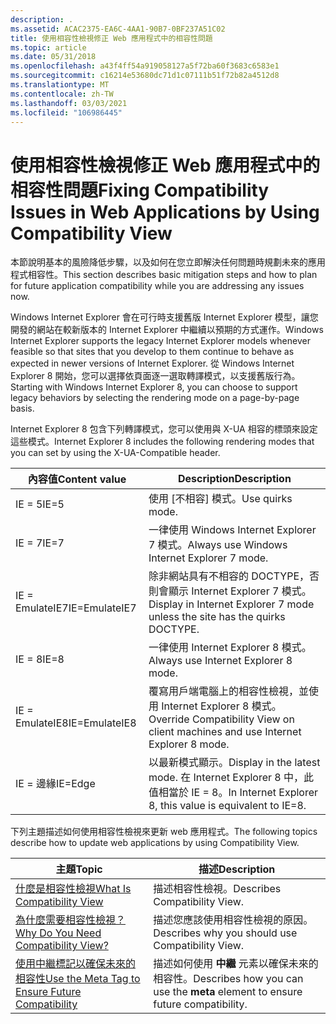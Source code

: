 ```yaml
---
description: .
ms.assetid: ACAC2375-EA6C-4AA1-90B7-0BF237A51C02
title: 使用相容性檢視修正 Web 應用程式中的相容性問題
ms.topic: article
ms.date: 05/31/2018
ms.openlocfilehash: a43f4ff54a919058127a5f72ba60f3683c6583e1
ms.sourcegitcommit: c16214e53680dc71d1c07111b51f72b82a4512d8
ms.translationtype: MT
ms.contentlocale: zh-TW
ms.lasthandoff: 03/03/2021
ms.locfileid: "106986445"
---
```

# <a name="fixing-compatibility-issues-in-web-applications-by-using-compatibility-view"></a><span data-ttu-id="6a72d-103">使用相容性檢視修正 Web 應用程式中的相容性問題</span><span class="sxs-lookup"><span data-stu-id="6a72d-103">Fixing Compatibility Issues in Web Applications by Using Compatibility View</span></span>

<span data-ttu-id="6a72d-104">本節說明基本的風險降低步驟，以及如何在您立即解決任何問題時規劃未來的應用程式相容性。</span><span class="sxs-lookup"><span data-stu-id="6a72d-104">This section describes basic mitigation steps and how to plan for future application compatibility while you are addressing any issues now.</span></span>

<span data-ttu-id="6a72d-105">Windows Internet Explorer 會在可行時支援舊版 Internet Explorer 模型，讓您開發的網站在較新版本的 Internet Explorer 中繼續以預期的方式運作。</span><span class="sxs-lookup"><span data-stu-id="6a72d-105">Windows Internet Explorer supports the legacy Internet Explorer models whenever feasible so that sites that you develop to them continue to behave as expected in newer versions of Internet Explorer.</span></span> <span data-ttu-id="6a72d-106">從 Windows Internet Explorer 8 開始，您可以選擇依頁面逐一選取轉譯模式，以支援舊版行為。</span><span class="sxs-lookup"><span data-stu-id="6a72d-106">Starting with Windows Internet Explorer 8, you can choose to support legacy behaviors by selecting the rendering mode on a page-by-page basis.</span></span>

<span data-ttu-id="6a72d-107">Internet Explorer 8 包含下列轉譯模式，您可以使用與 X-UA 相容的標頭來設定這些模式。</span><span class="sxs-lookup"><span data-stu-id="6a72d-107">Internet Explorer 8 includes the following rendering modes that you can set by using the X-UA-Compatible header.</span></span>



| <span data-ttu-id="6a72d-108">內容值</span><span class="sxs-lookup"><span data-stu-id="6a72d-108">Content value</span></span> | <span data-ttu-id="6a72d-109">Description</span><span class="sxs-lookup"><span data-stu-id="6a72d-109">Description</span></span>                                                                           |
|---------------|---------------------------------------------------------------------------------------|
| <span data-ttu-id="6a72d-110">IE = 5</span><span class="sxs-lookup"><span data-stu-id="6a72d-110">IE=5</span></span>          | <span data-ttu-id="6a72d-111">使用 [不相容] 模式。</span><span class="sxs-lookup"><span data-stu-id="6a72d-111">Use quirks mode.</span></span>                                                                      |
| <span data-ttu-id="6a72d-112">IE = 7</span><span class="sxs-lookup"><span data-stu-id="6a72d-112">IE=7</span></span>          | <span data-ttu-id="6a72d-113">一律使用 Windows Internet Explorer 7 模式。</span><span class="sxs-lookup"><span data-stu-id="6a72d-113">Always use Windows Internet Explorer 7 mode.</span></span>                                          |
| <span data-ttu-id="6a72d-114">IE = EmulateIE7</span><span class="sxs-lookup"><span data-stu-id="6a72d-114">IE=EmulateIE7</span></span> | <span data-ttu-id="6a72d-115">除非網站具有不相容的 DOCTYPE，否則會顯示 Internet Explorer 7 模式。</span><span class="sxs-lookup"><span data-stu-id="6a72d-115">Display in Internet Explorer 7 mode unless the site has the quirks DOCTYPE.</span></span>           |
| <span data-ttu-id="6a72d-116">IE = 8</span><span class="sxs-lookup"><span data-stu-id="6a72d-116">IE=8</span></span>          | <span data-ttu-id="6a72d-117">一律使用 Internet Explorer 8 模式。</span><span class="sxs-lookup"><span data-stu-id="6a72d-117">Always use Internet Explorer 8 mode.</span></span>                                                  |
| <span data-ttu-id="6a72d-118">IE = EmulateIE8</span><span class="sxs-lookup"><span data-stu-id="6a72d-118">IE=EmulateIE8</span></span> | <span data-ttu-id="6a72d-119">覆寫用戶端電腦上的相容性檢視，並使用 Internet Explorer 8 模式。</span><span class="sxs-lookup"><span data-stu-id="6a72d-119">Override Compatibility View on client machines and use Internet Explorer 8 mode.</span></span>      |
| <span data-ttu-id="6a72d-120">IE = 邊緣</span><span class="sxs-lookup"><span data-stu-id="6a72d-120">IE=Edge</span></span>       | <span data-ttu-id="6a72d-121">以最新模式顯示。</span><span class="sxs-lookup"><span data-stu-id="6a72d-121">Display in the latest mode.</span></span> <span data-ttu-id="6a72d-122">在 Internet Explorer 8 中，此值相當於 IE = 8。</span><span class="sxs-lookup"><span data-stu-id="6a72d-122">In Internet Explorer 8, this value is equivalent to IE=8.</span></span> |



 

<span data-ttu-id="6a72d-123">下列主題描述如何使用相容性檢視來更新 web 應用程式。</span><span class="sxs-lookup"><span data-stu-id="6a72d-123">The following topics describe how to update web applications by using Compatibility View.</span></span>



| <span data-ttu-id="6a72d-124">主題</span><span class="sxs-lookup"><span data-stu-id="6a72d-124">Topic</span></span>                                                                                                  | <span data-ttu-id="6a72d-125">描述</span><span class="sxs-lookup"><span data-stu-id="6a72d-125">Description</span></span>                                                                    |
|--------------------------------------------------------------------------------------------------------|--------------------------------------------------------------------------------|
| [<span data-ttu-id="6a72d-126">什麼是相容性檢視</span><span class="sxs-lookup"><span data-stu-id="6a72d-126">What Is Compatibility View</span></span>](what-is-compatibility-view-.md)                                          | <span data-ttu-id="6a72d-127">描述相容性檢視。</span><span class="sxs-lookup"><span data-stu-id="6a72d-127">Describes Compatibility View.</span></span>                                                  |
| [<span data-ttu-id="6a72d-128">為什麼需要相容性檢視？</span><span class="sxs-lookup"><span data-stu-id="6a72d-128">Why Do You Need Compatibility View?</span></span>](why-do-you-need-compatibility-view-.md)                         | <span data-ttu-id="6a72d-129">描述您應該使用相容性檢視的原因。</span><span class="sxs-lookup"><span data-stu-id="6a72d-129">Describes why you should use Compatibility View.</span></span>                               |
| [<span data-ttu-id="6a72d-130">使用中繼標記以確保未來的相容性</span><span class="sxs-lookup"><span data-stu-id="6a72d-130">Use the Meta Tag to Ensure Future Compatibility</span></span>](use-the-meta-tag-to-ensure-future-compatibility.md) | <span data-ttu-id="6a72d-131">描述如何使用 **中繼** 元素以確保未來的相容性。</span><span class="sxs-lookup"><span data-stu-id="6a72d-131">Describes how you can use the **meta** element to ensure future compatibility.</span></span> |



 

 

 



